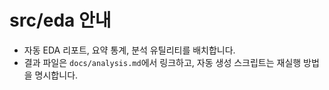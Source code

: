 # src/eda 안내

- 자동 EDA 리포트, 요약 통계, 분석 유틸리티를 배치합니다.
- 결과 파일은 `docs/analysis.md`에서 링크하고, 자동 생성 스크립트는 재실행 방법을 명시합니다.
